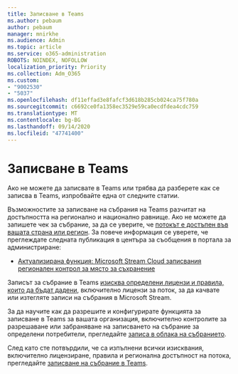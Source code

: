 ```yaml
---
title: Записване в Teams
ms.author: pebaum
author: pebaum
manager: mnirkhe
ms.audience: Admin
ms.topic: article
ms.service: o365-administration
ROBOTS: NOINDEX, NOFOLLOW
localization_priority: Priority
ms.collection: Adm_O365
ms.custom:
- "9002530"
- "5037"
ms.openlocfilehash: df11effad3e8fafcf3d618b285cb024ca75f780a
ms.sourcegitcommit: c6692ce0fa1358ec3529e59ca0ecdfdea4cdc759
ms.translationtype: MT
ms.contentlocale: bg-BG
ms.lasthandoff: 09/14/2020
ms.locfileid: "47741400"
---
```

# <a name="recording-in-teams"></a>Записване в Teams

Ако не можете да записвате в Teams или трябва да разберете как се записва в Teams, изпробвайте една от следните статии.

Възможностите за записване на събрания на Teams разчитат на достъпността на регионално и национално равнище.  Ако не можете да запишете чек за събрание, за да се уверите, че [потокът е достъпен във вашата страна или регион](https://docs.microsoft.com/stream/faq#which-regions-does-microsoft-stream-host-my-data-in).  За повече информация се уверете, че преглеждате следната публикация в центъра за съобщения в портала за администриране:

- [Актуализирана функция: Microsoft Stream Cloud записвания регионален контрол за място за съхранение](https://admin.microsoft.com/AdminPortal/Home#/MessageCenter?id=MC214327)

Записът за събрание в Teams [изисква определени лицензи и правила, които да бъдат дадени](https://docs.microsoft.com/microsoftteams/cloud-recording#prerequisites-for-teams-cloud-meeting-recording), включително лицензи за поток, за да качвате или изтегляте записи на събрания в Microsoft Stream.

За да научите как да разрешите и конфигурирате функцията за записване в Teams за вашата организация, включително контролите за разрешаване или забраняване на записването на събрание за определени потребители, прегледайте [записа в облака на събранието](https://docs.microsoft.com/microsoftteams/cloud-recording).

След като сте потвърдили, че са изпълнени всички изисквания, включително лицензиране, правила и регионална достъпност на потока, прегледайте [записване на събрание в Teams](https://support.office.com/article/34dfbe7f-b07d-4a27-b4c6-de62f1348c24).
